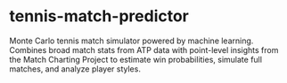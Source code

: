 # tennis-match-predictor
Monte Carlo tennis match simulator powered by machine learning. Combines broad match stats from ATP data with point-level insights from the Match Charting Project to estimate win probabilities, simulate full matches, and analyze player styles.
